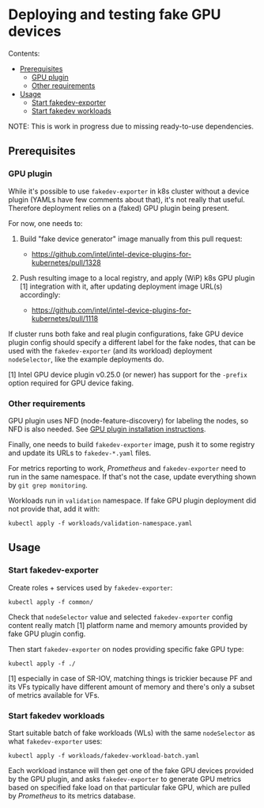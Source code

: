 # Deploying and testing fake GPU devices

Contents:
* [Prerequisites](#prerequisites)
  * [GPU plugin](#gpu-plugin)
  * [Other requirements](#other-requirements)
* [Usage](#usage)
  * [Start fakedev-exporter](#start-fakedev-exporter)
  * [Start fakedev workloads](#start-fakedev-workloads)

NOTE: This is work in progress due to missing ready-to-use dependencies.


## Prerequisites

### GPU plugin

While it's possible to use `fakedev-exporter` in k8s cluster without a
device plugin (YAMLs have few comments about that), it's not really
that useful.  Therefore deployment relies on a (faked) GPU plugin
being present.

For now, one needs to:

1. Build "fake device generator" image manually from this pull request:
   * https://github.com/intel/intel-device-plugins-for-kubernetes/pull/1328

2. Push resulting image to a local registry, and apply (WiP) k8s GPU
   plugin [1] integration with it, after updating deployment image URL(s)
   accordingly:
   * https://github.com/intel/intel-device-plugins-for-kubernetes/pull/1118

If cluster runs both fake and real plugin configurations, fake GPU
device plugin config should specify a different label for the fake
nodes, that can be used with the `fakedev-exporter` (and its workload)
deployment `nodeSelector`, like the example deployments do.

[1] Intel GPU device plugin v0.25.0 (or newer) has support for the
`-prefix` option required for GPU device faking.


### Other requirements

GPU plugin uses NFD (node-feature-discovery) for labeling the nodes,
so NFD is also needed.  See [GPU plugin installation
instructions](https://github.com/intel/intel-device-plugins-for-kubernetes/tree/main/cmd/gpu_plugin/README.md).

Finally, one needs to build `fakedev-exporter` image, push it to some
registry and update its URLs to `fakedev-*.yaml` files.

For metrics reporting to work, _Prometheus_ and `fakedev-exporter`
need to run in the same namespace.  If that's not the case, update
everything shown by `git grep monitoring`.

Workloads run in `validation` namespace.  If fake GPU plugin
deployment did not provide that, add it with:
```
kubectl apply -f workloads/validation-namespace.yaml
```


## Usage

### Start fakedev-exporter

Create roles + services used by `fakedev-exporter`:
```
kubectl apply -f common/
```

Check that `nodeSelector` value and selected `fakedev-exporter` config
content really match [1] platform name and memory amounts provided by
fake GPU plugin config.

Then start `fakedev-exporter` on nodes providing specific fake GPU type:
```
kubectl apply -f ./
```

[1] especially in case of SR-IOV, matching things is trickier because
PF and its VFs typically have different amount of memory and there's
only a subset of metrics available for VFs.


### Start fakedev workloads

Start suitable batch of fake workloads (WLs) with the same
`nodeSelector` as what `fakedev-exporter` uses:
```
kubectl apply -f workloads/fakedev-workload-batch.yaml
```

Each workload instance will then get one of the fake GPU devices
provided by the GPU plugin, and asks `fakedev-exporter` to generate
GPU metrics based on specified fake load on that particular fake GPU,
which are pulled by _Prometheus_ to its metrics database.
